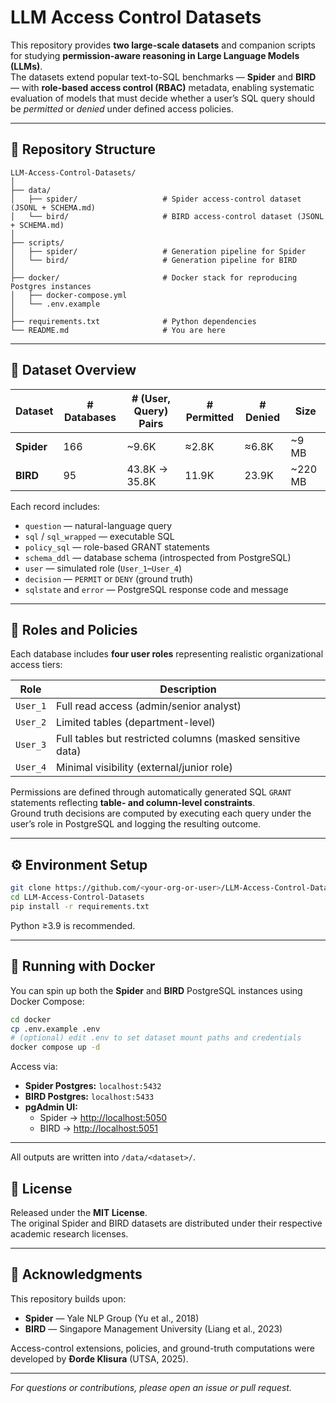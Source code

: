 # LLM Access Control Datasets

This repository provides **two large-scale datasets** and companion scripts for studying **permission-aware reasoning in Large Language Models (LLMs)**.  
The datasets extend popular text-to-SQL benchmarks — **Spider** and **BIRD** — with **role-based access control (RBAC)** metadata, enabling systematic evaluation of models that must decide whether a user’s SQL query should be *permitted* or *denied* under defined access policies.

---

## 📂 Repository Structure

```
LLM-Access-Control-Datasets/
│
├── data/
│   ├── spider/                   # Spider access-control dataset (JSONL + SCHEMA.md)
│   └── bird/                     # BIRD access-control dataset (JSONL + SCHEMA.md)
│
├── scripts/
│   ├── spider/                   # Generation pipeline for Spider
│   └── bird/                     # Generation pipeline for BIRD
│
├── docker/                       # Docker stack for reproducing Postgres instances
│   ├── docker-compose.yml
│   └── .env.example
│
├── requirements.txt              # Python dependencies
└── README.md                     # You are here
```

---

## 📘 Dataset Overview

| Dataset | # Databases | # (User, Query) Pairs | # Permitted | # Denied | Size | 
|----------|-------------|----------------------|--------------|-----------|-------|
| **Spider** | 166 | ~9.6K | ≈2.8K | ≈6.8K | ~9 MB | 
| **BIRD** | 95 | 43.8K → 35.8K | 11.9K | 23.9K | ~220 MB | 

Each record includes:
- `question` — natural-language query  
- `sql` / `sql_wrapped` — executable SQL  
- `policy_sql` — role-based GRANT statements  
- `schema_ddl` — database schema (introspected from PostgreSQL)  
- `user` — simulated role (`User_1`–`User_4`)  
- `decision` — `PERMIT` or `DENY` (ground truth)  
- `sqlstate` and `error` — PostgreSQL response code and message  

---

## 🧩 Roles and Policies

Each database includes **four user roles** representing realistic organizational access tiers:

| Role | Description |
|------|--------------|
| `User_1` | Full read access (admin/senior analyst) |
| `User_2` | Limited tables (department-level) |
| `User_3` | Full tables but restricted columns (masked sensitive data) |
| `User_4` | Minimal visibility (external/junior role) |

Permissions are defined through automatically generated SQL `GRANT` statements reflecting **table- and column-level constraints**.  
Ground truth decisions are computed by executing each query under the user’s role in PostgreSQL and logging the resulting outcome.

---

## ⚙️ Environment Setup

```bash
git clone https://github.com/<your-org-or-user>/LLM-Access-Control-Datasets.git
cd LLM-Access-Control-Datasets
pip install -r requirements.txt
```

Python ≥3.9 is recommended.

---

## 🐘 Running with Docker

You can spin up both the **Spider** and **BIRD** PostgreSQL instances using Docker Compose:

```bash
cd docker
cp .env.example .env
# (optional) edit .env to set dataset mount paths and credentials
docker compose up -d
```

Access via:
- **Spider Postgres:** `localhost:5432`
- **BIRD Postgres:** `localhost:5433`
- **pgAdmin UI:**  
  - Spider → [http://localhost:5050](http://localhost:5050)  
  - BIRD → [http://localhost:5051](http://localhost:5051)

---

All outputs are written into `/data/<dataset>/`.

## 🔐 License

Released under the **MIT License**.  
The original Spider and BIRD datasets are distributed under their respective academic research licenses.

---

## 🧾 Acknowledgments

This repository builds upon:
- **Spider** — Yale NLP Group (Yu et al., 2018)  
- **BIRD** — Singapore Management University (Liang et al., 2023)  

Access-control extensions, policies, and ground-truth computations were developed by **Đorđe Klisura** (UTSA, 2025).

---

*For questions or contributions, please open an issue or pull request.*
